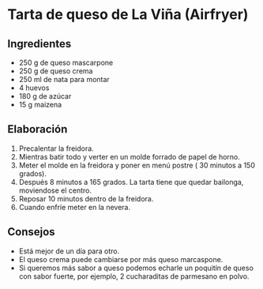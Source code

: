 # Tarta de queso de La Viña (Airfryer)
## Ingredientes
- 250 g de queso mascarpone
- 250 g de queso crema
- 250 ml de nata para montar
- 4 huevos
- 180 g de azúcar
- 15 g maizena 
## Elaboración
1. Precalentar la freidora.
2. Mientras batir todo y verter en un molde forrado de papel de horno.
3. Meter el molde en la freidora y poner en menú postre ( 30 minutos a 150 grados).
4. Después 8 minutos a 165 grados. La tarta tiene que quedar bailonga, moviendose el centro.
5. Reposar 10 minutos dentro de la freidora.
6. Cuando enfríe meter en la nevera.
## Consejos
- Está mejor de un día para otro.
- El queso crema puede cambiarse por más queso marcaspone.
- Si queremos más sabor a queso podemos echarle un poquitín de queso con sabor fuerte, por ejemplo, 2 cucharaditas de parmesano en polvo.
